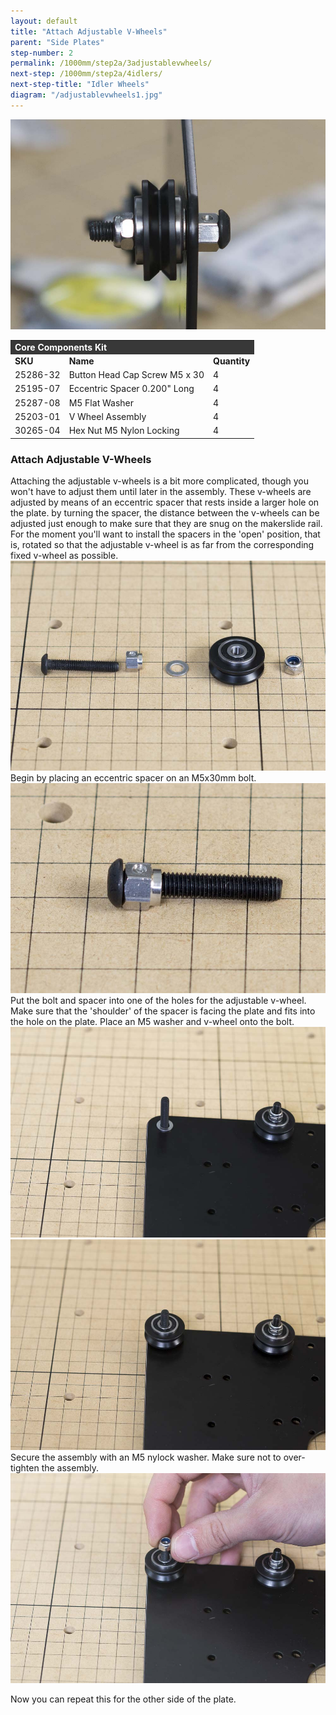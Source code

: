 ```yaml
---
layout: default
title: "Attach Adjustable V-Wheels"
parent: "Side Plates"
step-number: 2
permalink: /1000mm/step2a/3adjustablevwheels/
next-step: /1000mm/step2a/4idlers/
next-step-title: "Idler Wheels"
diagram: "/adjustablevwheels1.jpg"
---
```

<img src="../../step2/photo/jpfs_DSC2591.jpg">

<table>
  <tr>
    <td style="color:#fff;background: #383838" colspan="3">
      <b>Core Components Kit</b>
    </td>
  </tr>
  <tr>
    <td>
      <b>SKU</b>
    </td>
    <td>
      <b>Name</b>
    </td>
    <td>
      <b>Quantity</b>
    </td>
  </tr>
  <tr>
    <td>
      25286-32
    </td>
    <td>
      Button Head Cap Screw M5 x 30
    </td>
    <td>
      4
    </td>
  </tr>
  <tr>
    <td>
      25195-07
    </td>
    <td>
      Eccentric Spacer 0.200" Long
    </td>
    <td>
      4
    </td>
  </tr>
  <tr>
    <td>
      25287-08
    </td>
    <td>
      M5 Flat Washer
    </td>
    <td>
      4
    </td>
  </tr>
  <tr>
    <td>
      25203-01
    </td>
    <td>
      V Wheel Assembly
    </td>
    <td>
      4
    </td>
  </tr>
  <tr>
    <td>
      30265-04
    </td>
    <td>
      Hex Nut M5 Nylon Locking
    </td>
    <td>
      4
    </td>
  </tr>
</table>

<h3>Attach Adjustable V-Wheels</h3>
Attaching the adjustable v-wheels is a bit more complicated, though you won't have to adjust them until later in the assembly. These v-wheels are adjusted by means of an eccentric spacer that rests inside a larger hole on the plate. by turning the spacer, the distance between the v-wheels can be adjusted just enough to make sure that they are snug on the makerslide rail. For the moment you'll want to install the spacers in the 'open' position, that is, rotated so that the adjustable v-wheel is as far from the corresponding fixed v-wheel as possible.

<img src="../../step2/photo/jpfs_DSC2586.jpg">
Begin by placing an eccentric spacer on an M5x30mm bolt.
<img src="../../step2/photo/jpfs_DSC2587.jpg">
Put the bolt and spacer into one of the holes for the adjustable v-wheel. Make sure that the 'shoulder' of the spacer is facing the plate and fits into the hole on the plate. Place an M5 washer and v-wheel onto the bolt.
<img src="../../step2/photo/jpfs_DSC2588.jpg">
<img src="../../step2/photo/jpfs_DSC2589.jpg">
Secure the assembly with an M5 nylock washer. Make sure not to over-tighten the assembly.
<img src="../../step2/photo/jpfs_DSC2590.jpg">

Now you can repeat this for the other side of the plate.
